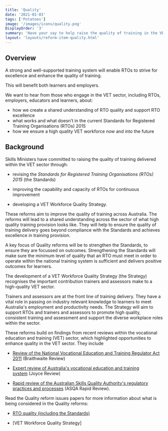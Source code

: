 ```yaml
---
title: 'Quality'
date: '2021-01-03'
tags: ['Potatoes']
image: '/images/icons/quality.png'
DisplayOrder: '3'
summary: 'Have your say to help raise the quality of training in the VET sector.'
layout: 'layouts/reform-item-quality.html'
---
```

## Overview
A strong and well-supported training system will enable RTOs to strive for excellence and enhance the quality of training. 

This will benefit both learners and employers.

We want to hear from those who engage in the VET sector, including RTOs, employers, educators and learners, about:
* how we create a shared understanding of RTO quality and support RTO excellence
* what works and what doesn’t in the current Standards for Registered Training Organisations (RTOs) 2015
* how we ensure a high quality VET workforce now and into the future

## Background

Skills Ministers have committed to raising the quality of training delivered within the VET sector through:

-   revising the *Standards for Registered Training Organisations (RTOs) 2015* (the Standards)

-   improving the capability and capacity of RTOs for continuous improvement

-   developing a VET Workforce Quality Strategy.

These reforms aim to improve the quality of training across Australia. The reforms will lead to a shared understanding across the sector of what high quality training provision looks like. They will help to ensure the quality of training delivery goes beyond compliance with the Standards and achieves excellence in training provision.

A key focus of Quality reforms will be to strengthen the Standards, to ensure they are focussed on outcomes. Strengthening the Standards will make sure the minimum level of quality that an RTO must meet in order to operate within the national training system is sufficient and delivers positive outcomes for learners.

The development of a VET Workforce Quality Strategy (the Strategy) recognises the important contribution trainers and assessors make to a high-quality VET sector.

Trainers and assessors are at the front line of training delivery. They have a vital role in passing on industry relevant knowledge to learners to meet Australia's employment and productivity needs. The Strategy will aim to support RTOs and trainers and assessors to promote high quality, consistent training and assessment and support the diverse workplace roles within the sector.

These reforms build on findings from recent reviews within the vocational education and training (VET) sector, which highlighted opportunities to enhance quality in the VET sector. They include

-   [Review of the National Vocational Education and Training Regulator Act 2011](https://www.dese.gov.au/uncategorised/resources/all-eyes-quality-review-national-vocational-education-and-training-regulator-act-2011-report) (Braithwaite Review)

-   [Expert review of Australia's vocational education and training system](https://www.pmc.gov.au/resource-centre/domestic-policy/vet-review/strengthening-skills-expert-review-australias-vocational-education-and-training-system) (Joyce Review)

-   [Rapid review of the Australian Skills Quality Authority's regulatory practices and processes](https://www.dese.gov.au/resources/asqa-rapid-review-final-report) (ASQA Rapid Review).

Read the Quality reform issues papers for more information about what is being considered in the Quality reforms:

-   [RTO quality (including the Standards)](https://www.dese.gov.au/skills-reform-consultation/resources/rto-quality-issues-paper)

-   [VET Workforce Quality Strategy]

